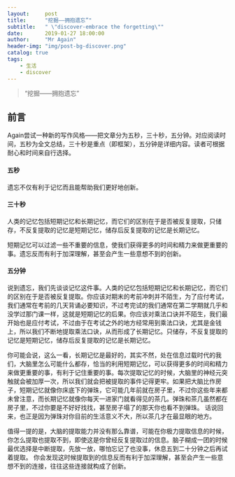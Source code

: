 ```yaml
---
layout:     post
title:      "挖掘——拥抱遗忘”"
subtitle:   " \"discover-embrace the forgetting\""
date:       2019-01-27 18:00:00
author:     "Mr Again"
header-img: "img/post-bg-discover.png"
catalog: true
tags:
    - 生活
    - discover
---
```


> “挖掘——拥抱遗忘”

## 前言

Again尝试一种新的写作风格——把文章分为五秒，三十秒，五分钟。对应阅读时间，五秒为全文总结，三十秒是重点（即框架），五分钟是详细内容。读者可根据耐心和时间来自行选择。

#### 五秒

遗忘不仅有利于记忆而且能帮助我们更好地创新。

#### 三十秒
人类的记忆包括短期记忆和长期记忆，而它们的区别在于是否被反复提取，只储存，不反复提取的记忆是短期记忆，储存后反复提取的记忆是长期记忆。

短期记忆可以过滤一些不重要的信息，使我们获得更多的时间和精力来做更重要的事。遗忘反而有利于加深理解，甚至会产生一些意想不到的创新。

#### 五分钟
说到遗忘，我们先谈谈记忆这件事。人类的记忆包括短期记忆和长期记忆，而它们的区别在于是否被反复提取。你应该对期末的考前冲刺并不陌生，为了应付考试，我们通常在考前的几天背诵必要知识，不过考完试的我们通常在第二学期就几乎和没学过那门课一样，这就是短期记忆的后果。你应该对乘法口诀并不陌生，我们最开始也是应付考试，不过由于在考试之外的地方经常用到乘法口诀，尤其是金钱上，所以我们不断地提取乘法口诀，从而形成了长期记忆。只储存，不反复提取的记忆是短期记忆，储存后反复提取的记忆是长期记忆。

你可能会说，这么一看，长期记忆是最好的，其实不然，处在信息过载时代的我们，大脑里怎么可能什么都存，恰当的利用短期记忆，可以获得更多的时间和精力来做更重要的事，有利于记住重要的事。每次提取记忆的时候，大脑里的神经元突触就会被加厚一次，所以我们就会把被提取的事件记得更牢。如果把大脑比作房子，短期记忆就像你床底下的弹珠，它可能几年前就在房子里，不过你这些年来都未曾注意，而长期记忆就像你每天一进家门就看得见的茶几。弹珠和茶几虽然都在房子里，不过你要是不好好找找，甚至房子塌了的那天你也看不到弹珠。
话说回来，也正是因为弹珠对你目前的生活意义不大，所以茶几才在最显眼的地方。

值得一提的是，大脑的提取能力并没有那么靠谱，可能在你极力提取信息的时候，你怎么提取也提取不到，即使这是你曾经反复提取过的信息。脑子糊成一团的时候最优选择是中断提取，先放一放，哪怕忘记了也没事，休息五到二十分钟之后再试着提取。
你会发现这时候提取到的信息反而有利于加深理解，甚至会产生一些意想不到的连接，往往这些连接就构成了创新。

